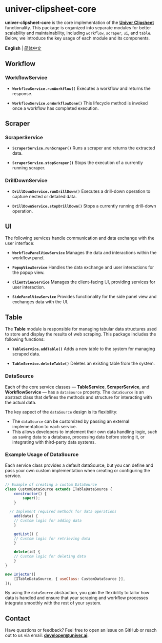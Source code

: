 # **univer-clipsheet-core**

**univer-clipsheet-core** is the core implementation of the [**Univer Clipsheet**](https://github.com/dream-num/univer-clipsheet) functionality. This package is organized into separate modules for better scalability and maintainability, including `workflow`, `scraper`, `ui`, and `table`. Below, we introduce the key usage of each module and its components.

**English** | [简体中文](./README-zh.md)

## **Workflow**

### **WorkflowService**

- **`WorkflowService.runWorkflow()`**
  Executes a workflow and returns the response.

- **`WorkflowService.onWorkflowDone()`**
  This lifecycle method is invoked once a workflow has completed execution.

## **Scraper**

### **ScraperService**

- **`ScraperService.runScraper()`**
  Runs a scraper and returns the extracted data.

- **`ScraperService.stopScraper()`**
  Stops the execution of a currently running scraper.

### **DrillDownService**

- **`DrillDownService.runDrillDown()`**
  Executes a drill-down operation to capture nested or detailed data.

- **`DrillDownService.stopDrillDown()`**
  Stops a currently running drill-down operation.

## **UI**

The following services handle communication and data exchange with the user interface:

- **`WorkflowPanelViewService`**
  Manages the data and interactions within the workflow panel.

- **`PopupViewService`**
  Handles the data exchange and user interactions for the popup view.

- **`ClientViewService`**
  Manages the client-facing UI, providing services for user interaction.

- **`SidePanelViewService`**
  Provides functionality for the side panel view and exchanges data with the UI.

## **Table**

The **Table** module is responsible for managing tabular data structures used to store and display the results of web scraping. This package includes the following functions:

- **`TableService.addTable()`**
  Adds a new table to the system for managing scraped data.

- **`TableService.deleteTable()`**
  Deletes an existing table from the system.

### **DataSource**

Each of the core service classes — **TableService**, **ScraperService**, and **WorkflowService** — has a `dataSource` property. The `dataSource` is an abstract class that defines the methods and structure for interacting with the actual data.

The key aspect of the `dataSource` design is its flexibility:

- The `dataSource` can be customized by passing an external implementation to each service.
- This allows developers to implement their own data handling logic, such as saving data to a database, processing data before storing it, or integrating with third-party data systems.

### Example Usage of DataSource

Each service class provides a default dataSource, but you can define and pass your own custom implementation when creating or configuring the service.

```javascript
// Example of creating a custom DataSource
class CustomDataSource extends ITableDataSource {
    constructor() {
        super();
    }

  // Implement required methods for data operations
    add(data) {
    // Custom logic for adding data
    }

    getList() {
    // Custom logic for retrieving data
    }

    delete(id) {
    // Custom logic for deleting data
    }
}

new Injector([
    [ITableDataSource, { useClass: CustomDataSource }],
]);

```

By using the `dataSource` abstraction, you gain the flexibility to tailor how data is handled and ensure that your scraping and workflow processes integrate smoothly with the rest of your system.

## Contact

Have questions or feedback?
Feel free to open an issue on GitHub or reach out to us via email: **[developer@univer.ai](mailto:developer@univer.ai)**.
